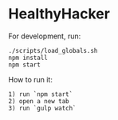 # HealthyHacker

For development, run:
```
./scripts/load_globals.sh
npm install
npm start
```

How to run it:
```
1) run `npm start`
2) open a new tab
3) run `gulp watch`
```
